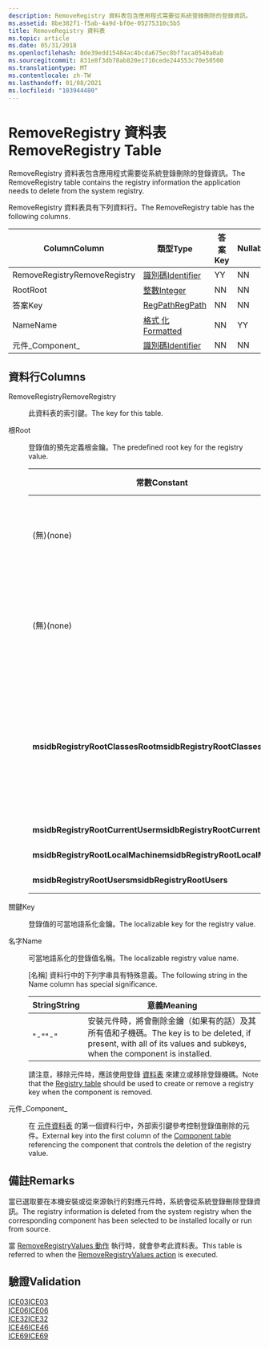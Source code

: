 ```yaml
---
description: RemoveRegistry 資料表包含應用程式需要從系統登錄刪除的登錄資訊。
ms.assetid: 8be382f1-f5ab-4a9d-bf0e-05275310c5b5
title: RemoveRegistry 資料表
ms.topic: article
ms.date: 05/31/2018
ms.openlocfilehash: 8de39edd15484ac4bcda675ec8bffaca0540a0ab
ms.sourcegitcommit: 831e8f3db78ab820e1710cede244553c70e50500
ms.translationtype: MT
ms.contentlocale: zh-TW
ms.lasthandoff: 01/08/2021
ms.locfileid: "103944480"
---
```

# <a name="removeregistry-table"></a><span data-ttu-id="c2d4f-103">RemoveRegistry 資料表</span><span class="sxs-lookup"><span data-stu-id="c2d4f-103">RemoveRegistry Table</span></span>

<span data-ttu-id="c2d4f-104">RemoveRegistry 資料表包含應用程式需要從系統登錄刪除的登錄資訊。</span><span class="sxs-lookup"><span data-stu-id="c2d4f-104">The RemoveRegistry table contains the registry information the application needs to delete from the system registry.</span></span>

<span data-ttu-id="c2d4f-105">RemoveRegistry 資料表具有下列資料行。</span><span class="sxs-lookup"><span data-stu-id="c2d4f-105">The RemoveRegistry table has the following columns.</span></span>



| <span data-ttu-id="c2d4f-106">Column</span><span class="sxs-lookup"><span data-stu-id="c2d4f-106">Column</span></span>         | <span data-ttu-id="c2d4f-107">類型</span><span class="sxs-lookup"><span data-stu-id="c2d4f-107">Type</span></span>                         | <span data-ttu-id="c2d4f-108">答案</span><span class="sxs-lookup"><span data-stu-id="c2d4f-108">Key</span></span> | <span data-ttu-id="c2d4f-109">Nullable</span><span class="sxs-lookup"><span data-stu-id="c2d4f-109">Nullable</span></span> |
|----------------|------------------------------|-----|----------|
| <span data-ttu-id="c2d4f-110">RemoveRegistry</span><span class="sxs-lookup"><span data-stu-id="c2d4f-110">RemoveRegistry</span></span> | [<span data-ttu-id="c2d4f-111">識別碼</span><span class="sxs-lookup"><span data-stu-id="c2d4f-111">Identifier</span></span>](identifier.md) | <span data-ttu-id="c2d4f-112">Y</span><span class="sxs-lookup"><span data-stu-id="c2d4f-112">Y</span></span>   | <span data-ttu-id="c2d4f-113">N</span><span class="sxs-lookup"><span data-stu-id="c2d4f-113">N</span></span>        |
| <span data-ttu-id="c2d4f-114">Root</span><span class="sxs-lookup"><span data-stu-id="c2d4f-114">Root</span></span>           | [<span data-ttu-id="c2d4f-115">整數</span><span class="sxs-lookup"><span data-stu-id="c2d4f-115">Integer</span></span>](integer.md)       | <span data-ttu-id="c2d4f-116">N</span><span class="sxs-lookup"><span data-stu-id="c2d4f-116">N</span></span>   | <span data-ttu-id="c2d4f-117">N</span><span class="sxs-lookup"><span data-stu-id="c2d4f-117">N</span></span>        |
| <span data-ttu-id="c2d4f-118">答案</span><span class="sxs-lookup"><span data-stu-id="c2d4f-118">Key</span></span>            | [<span data-ttu-id="c2d4f-119">RegPath</span><span class="sxs-lookup"><span data-stu-id="c2d4f-119">RegPath</span></span>](regpath.md)       | <span data-ttu-id="c2d4f-120">N</span><span class="sxs-lookup"><span data-stu-id="c2d4f-120">N</span></span>   | <span data-ttu-id="c2d4f-121">N</span><span class="sxs-lookup"><span data-stu-id="c2d4f-121">N</span></span>        |
| <span data-ttu-id="c2d4f-122">Name</span><span class="sxs-lookup"><span data-stu-id="c2d4f-122">Name</span></span>           | [<span data-ttu-id="c2d4f-123">格式 化</span><span class="sxs-lookup"><span data-stu-id="c2d4f-123">Formatted</span></span>](formatted.md)   | <span data-ttu-id="c2d4f-124">N</span><span class="sxs-lookup"><span data-stu-id="c2d4f-124">N</span></span>   | <span data-ttu-id="c2d4f-125">Y</span><span class="sxs-lookup"><span data-stu-id="c2d4f-125">Y</span></span>        |
| <span data-ttu-id="c2d4f-126">元件\_</span><span class="sxs-lookup"><span data-stu-id="c2d4f-126">Component\_</span></span>    | [<span data-ttu-id="c2d4f-127">識別碼</span><span class="sxs-lookup"><span data-stu-id="c2d4f-127">Identifier</span></span>](identifier.md) | <span data-ttu-id="c2d4f-128">N</span><span class="sxs-lookup"><span data-stu-id="c2d4f-128">N</span></span>   | <span data-ttu-id="c2d4f-129">N</span><span class="sxs-lookup"><span data-stu-id="c2d4f-129">N</span></span>        |



 

## <a name="columns"></a><span data-ttu-id="c2d4f-130">資料行</span><span class="sxs-lookup"><span data-stu-id="c2d4f-130">Columns</span></span>

<dl> <dt>

<span data-ttu-id="c2d4f-131"><span id="RemoveRegistry"></span><span id="removeregistry"></span><span id="REMOVEREGISTRY"></span>RemoveRegistry</span><span class="sxs-lookup"><span data-stu-id="c2d4f-131"><span id="RemoveRegistry"></span><span id="removeregistry"></span><span id="REMOVEREGISTRY"></span>RemoveRegistry</span></span>
</dt> <dd>

<span data-ttu-id="c2d4f-132">此資料表的索引鍵。</span><span class="sxs-lookup"><span data-stu-id="c2d4f-132">The key for this table.</span></span>

</dd> <dt>

<span data-ttu-id="c2d4f-133"><span id="Root"></span><span id="root"></span><span id="ROOT"></span>根</span><span class="sxs-lookup"><span data-stu-id="c2d4f-133"><span id="Root"></span><span id="root"></span><span id="ROOT"></span>Root</span></span>
</dt> <dd>

<span data-ttu-id="c2d4f-134">登錄值的預先定義根金鑰。</span><span class="sxs-lookup"><span data-stu-id="c2d4f-134">The predefined root key for the registry value.</span></span>



| <span data-ttu-id="c2d4f-135">常數</span><span class="sxs-lookup"><span data-stu-id="c2d4f-135">Constant</span></span>                          | <span data-ttu-id="c2d4f-136">十六進位</span><span class="sxs-lookup"><span data-stu-id="c2d4f-136">Hexadecimal</span></span> | <span data-ttu-id="c2d4f-137">Decimal</span><span class="sxs-lookup"><span data-stu-id="c2d4f-137">Decimal</span></span> | <span data-ttu-id="c2d4f-138">根金鑰</span><span class="sxs-lookup"><span data-stu-id="c2d4f-138">Root key</span></span>                                                                                                                                                                                                           |
|-----------------------------------|-------------|---------|--------------------------------------------------------------------------------------------------------------------------------------------------------------------------------------------------------------------|
| <span data-ttu-id="c2d4f-139">(無)</span><span class="sxs-lookup"><span data-stu-id="c2d4f-139">(none)</span></span>                            | <span data-ttu-id="c2d4f-140">\- 0x001</span><span class="sxs-lookup"><span data-stu-id="c2d4f-140">\- 0x001</span></span>    | <span data-ttu-id="c2d4f-141">-1</span><span class="sxs-lookup"><span data-stu-id="c2d4f-141">-1</span></span>      | <span data-ttu-id="c2d4f-142">**HKEY \_目前的 \_ 使用者** 安裝程式會在執行每個使用者安裝時設定此機碼。</span><span class="sxs-lookup"><span data-stu-id="c2d4f-142">**HKEY\_CURRENT\_USER** Installer sets this key while doing a per-user installation.</span></span><br/>                                                                                                                    |
| <span data-ttu-id="c2d4f-143">(無)</span><span class="sxs-lookup"><span data-stu-id="c2d4f-143">(none)</span></span>                            | <span data-ttu-id="c2d4f-144">-0x001</span><span class="sxs-lookup"><span data-stu-id="c2d4f-144">-0x001</span></span>      | <span data-ttu-id="c2d4f-145">-1</span><span class="sxs-lookup"><span data-stu-id="c2d4f-145">-1</span></span>      | <span data-ttu-id="c2d4f-146">**HKEY \_本機 \_ 電腦** 安裝程式會在執行所有使用者安裝時設定此機碼，並將 [**ALLUSERS**](allusers.md) 設定為1。</span><span class="sxs-lookup"><span data-stu-id="c2d4f-146">**HKEY\_LOCAL\_MACHINE** Installer sets this key while doing an all-users installation with [**ALLUSERS**](allusers.md) set to 1.</span></span><br/>                                                                       |
| <span data-ttu-id="c2d4f-147">**msidbRegistryRootClassesRoot**</span><span class="sxs-lookup"><span data-stu-id="c2d4f-147">**msidbRegistryRootClassesRoot**</span></span>  | <span data-ttu-id="c2d4f-148">0x000</span><span class="sxs-lookup"><span data-stu-id="c2d4f-148">0x000</span></span>       | <span data-ttu-id="c2d4f-149">0</span><span class="sxs-lookup"><span data-stu-id="c2d4f-149">0</span></span>       | <span data-ttu-id="c2d4f-150">**HKEY \_類別 \_ 根目錄** 安裝程式會在每位使用者和每部電腦的 [安裝內容](installation-context.md)中，從 **HKCU \\ Software \\** class hive 移除值。</span><span class="sxs-lookup"><span data-stu-id="c2d4f-150">**HKEY\_CLASSES\_ROOT** The installer removes the value from the **HKCU\\Software\\Classes** hive during installations in the per-user and per-machine [installation context](installation-context.md).</span></span><br/> |
| <span data-ttu-id="c2d4f-151">**msidbRegistryRootCurrentUser**</span><span class="sxs-lookup"><span data-stu-id="c2d4f-151">**msidbRegistryRootCurrentUser**</span></span>  | <span data-ttu-id="c2d4f-152">0x001</span><span class="sxs-lookup"><span data-stu-id="c2d4f-152">0x001</span></span>       | <span data-ttu-id="c2d4f-153">1</span><span class="sxs-lookup"><span data-stu-id="c2d4f-153">1</span></span>       | <span data-ttu-id="c2d4f-154">**HKEY \_ 目前的 \_ 使用者**</span><span class="sxs-lookup"><span data-stu-id="c2d4f-154">**HKEY\_CURRENT\_USER**</span></span>                                                                                                                                                                                            |
| <span data-ttu-id="c2d4f-155">**msidbRegistryRootLocalMachine**</span><span class="sxs-lookup"><span data-stu-id="c2d4f-155">**msidbRegistryRootLocalMachine**</span></span> | <span data-ttu-id="c2d4f-156">0x002</span><span class="sxs-lookup"><span data-stu-id="c2d4f-156">0x002</span></span>       | <span data-ttu-id="c2d4f-157">2</span><span class="sxs-lookup"><span data-stu-id="c2d4f-157">2</span></span>       | <span data-ttu-id="c2d4f-158">**HKEY \_ 本機 \_ 電腦**</span><span class="sxs-lookup"><span data-stu-id="c2d4f-158">**HKEY\_LOCAL\_MACHINE**</span></span>                                                                                                                                                                                           |
| <span data-ttu-id="c2d4f-159">**msidbRegistryRootUsers**</span><span class="sxs-lookup"><span data-stu-id="c2d4f-159">**msidbRegistryRootUsers**</span></span>        | <span data-ttu-id="c2d4f-160">0x003</span><span class="sxs-lookup"><span data-stu-id="c2d4f-160">0x003</span></span>       | <span data-ttu-id="c2d4f-161">3</span><span class="sxs-lookup"><span data-stu-id="c2d4f-161">3</span></span>       | <span data-ttu-id="c2d4f-162">**HKEY \_ 使用者**</span><span class="sxs-lookup"><span data-stu-id="c2d4f-162">**HKEY\_USERS**</span></span>                                                                                                                                                                                                    |



 

</dd> <dt>

<span data-ttu-id="c2d4f-163"><span id="Key"></span><span id="key"></span><span id="KEY"></span>關鍵</span><span class="sxs-lookup"><span data-stu-id="c2d4f-163"><span id="Key"></span><span id="key"></span><span id="KEY"></span>Key</span></span>
</dt> <dd>

<span data-ttu-id="c2d4f-164">登錄值的可當地語系化金鑰。</span><span class="sxs-lookup"><span data-stu-id="c2d4f-164">The localizable key for the registry value.</span></span>

</dd> <dt>

<span data-ttu-id="c2d4f-165"><span id="Name"></span><span id="name"></span><span id="NAME"></span>名字</span><span class="sxs-lookup"><span data-stu-id="c2d4f-165"><span id="Name"></span><span id="name"></span><span id="NAME"></span>Name</span></span>
</dt> <dd>

<span data-ttu-id="c2d4f-166">可當地語系化的登錄值名稱。</span><span class="sxs-lookup"><span data-stu-id="c2d4f-166">The localizable registry value name.</span></span>

<span data-ttu-id="c2d4f-167">[名稱] 資料行中的下列字串具有特殊意義。</span><span class="sxs-lookup"><span data-stu-id="c2d4f-167">The following string in the Name column has special significance.</span></span>



| <span data-ttu-id="c2d4f-168">String</span><span class="sxs-lookup"><span data-stu-id="c2d4f-168">String</span></span> | <span data-ttu-id="c2d4f-169">意義</span><span class="sxs-lookup"><span data-stu-id="c2d4f-169">Meaning</span></span>                                                                                                    |
|--------|------------------------------------------------------------------------------------------------------------|
| <span data-ttu-id="c2d4f-170">"-"</span><span class="sxs-lookup"><span data-stu-id="c2d4f-170">"-"</span></span>    | <span data-ttu-id="c2d4f-171">安裝元件時，將會刪除金鑰（如果有的話）及其所有值和子機碼。</span><span class="sxs-lookup"><span data-stu-id="c2d4f-171">The key is to be deleted, if present, with all of its values and subkeys, when the component is installed.</span></span> |



 

<span data-ttu-id="c2d4f-172">請注意，移除元件時，應該使用登錄 [資料表](registry-table.md) 來建立或移除登錄機碼。</span><span class="sxs-lookup"><span data-stu-id="c2d4f-172">Note that the [Registry table](registry-table.md) should be used to create or remove a registry key when the component is removed.</span></span>

</dd> <dt>

<span data-ttu-id="c2d4f-173"><span id="Component_"></span><span id="component_"></span><span id="COMPONENT_"></span>元件\_</span><span class="sxs-lookup"><span data-stu-id="c2d4f-173"><span id="Component_"></span><span id="component_"></span><span id="COMPONENT_"></span>Component\_</span></span>
</dt> <dd>

<span data-ttu-id="c2d4f-174">在 [元件資料表](component-table.md) 的第一個資料行中，外部索引鍵參考控制登錄值刪除的元件。</span><span class="sxs-lookup"><span data-stu-id="c2d4f-174">External key into the first column of the [Component table](component-table.md) referencing the component that controls the deletion of the registry value.</span></span>

</dd> </dl>

## <a name="remarks"></a><span data-ttu-id="c2d4f-175">備註</span><span class="sxs-lookup"><span data-stu-id="c2d4f-175">Remarks</span></span>

<span data-ttu-id="c2d4f-176">當已選取要在本機安裝或從來源執行的對應元件時，系統會從系統登錄刪除登錄資訊。</span><span class="sxs-lookup"><span data-stu-id="c2d4f-176">The registry information is deleted from the system registry when the corresponding component has been selected to be installed locally or run from source.</span></span>

<span data-ttu-id="c2d4f-177">當 [RemoveRegistryValues 動作](removeregistryvalues-action.md) 執行時，就會參考此資料表。</span><span class="sxs-lookup"><span data-stu-id="c2d4f-177">This table is referred to when the [RemoveRegistryValues action](removeregistryvalues-action.md) is executed.</span></span>

## <a name="validation"></a><span data-ttu-id="c2d4f-178">驗證</span><span class="sxs-lookup"><span data-stu-id="c2d4f-178">Validation</span></span>

<dl>

[<span data-ttu-id="c2d4f-179">ICE03</span><span class="sxs-lookup"><span data-stu-id="c2d4f-179">ICE03</span></span>](ice03.md)  
[<span data-ttu-id="c2d4f-180">ICE06</span><span class="sxs-lookup"><span data-stu-id="c2d4f-180">ICE06</span></span>](ice06.md)  
[<span data-ttu-id="c2d4f-181">ICE32</span><span class="sxs-lookup"><span data-stu-id="c2d4f-181">ICE32</span></span>](ice32.md)  
[<span data-ttu-id="c2d4f-182">ICE46</span><span class="sxs-lookup"><span data-stu-id="c2d4f-182">ICE46</span></span>](ice46.md)  
[<span data-ttu-id="c2d4f-183">ICE69</span><span class="sxs-lookup"><span data-stu-id="c2d4f-183">ICE69</span></span>](ice69.md)  
</dl>

 

 




